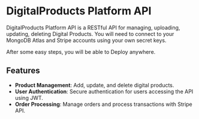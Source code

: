 # DigitalProducts Platform API

DigitalProducts Platform API is a RESTful API for managing, uploading, updating, deleting Digital Products.
You will need to connect to your MongoDB Atlas and Stripe accounts using your own secret keys.

After some easy steps, you will be able to Deploy anywhere.

## Features
- **Product Management**: Add, update, and delete digital products.
- **User Authentication**: Secure authentication for users accessing the API using JWT.
- **Order Processing**: Manage orders and process transactions with Stripe API.